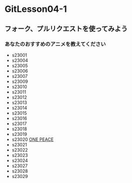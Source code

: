 # GitLesson04-1
## フォーク、プルリクエストを使ってみよう

### あなたのおすすめのアニメを教えてください

* s23001
* s23004
* s23005
* s23006
* s23007
* s23009
* s23010
* s23011
* s23012
* s23013
* s23014
* s23015
* s23016
* s23017
* s23018
* s23019
* s23020 [ONE PEACE](https://one-piece.com/index.html "ワンピース")
* s23021
* s23022
* s23023
* s23024
* s23027
* s23028
* s23029
